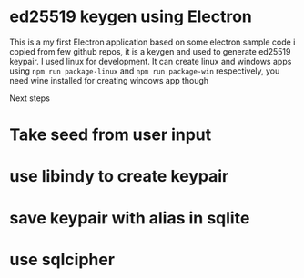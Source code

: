 # ed25519 keygen using Electron

This is a my first Electron application based on some electron sample code i copied from few github repos, it is a keygen and used to generate ed25519 keypair.
I used linux for development. It can create linux and windows apps using `npm run package-linux` and `npm run package-win` respectively, you need wine installed for creating windows app though

Next steps
# Take seed from user input
# use libindy to create keypair
# save keypair with alias in sqlite
# use sqlcipher
